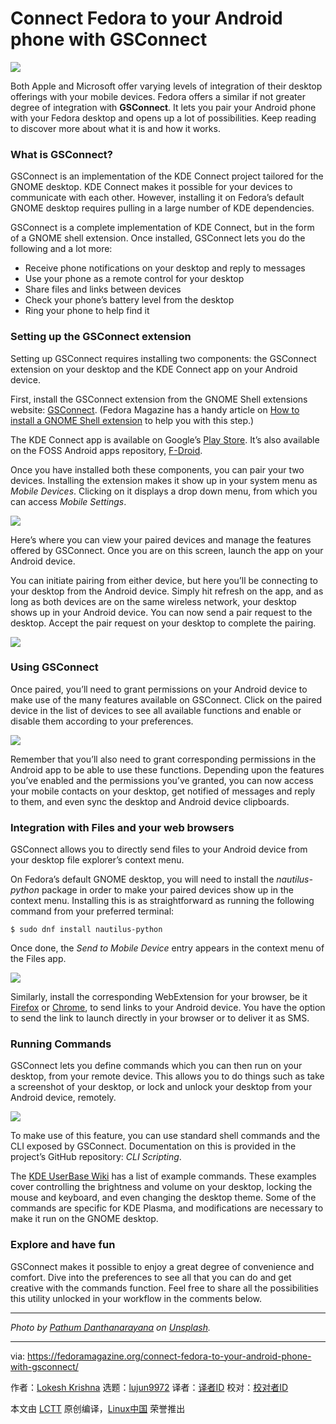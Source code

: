 [#]: collector: (lujun9972)
[#]: translator: ( )
[#]: reviewer: ( )
[#]: publisher: ( )
[#]: url: ( )
[#]: subject: (Connect Fedora to your Android phone with GSConnect)
[#]: via: (https://fedoramagazine.org/connect-fedora-to-your-android-phone-with-gsconnect/)
[#]: author: (Lokesh Krishna https://fedoramagazine.org/author/lowkeyskywalker/)

Connect Fedora to your Android phone with GSConnect
======

![][1]

Both Apple and Microsoft offer varying levels of integration of their desktop offerings with your mobile devices. Fedora offers a similar if not greater degree of integration with **GSConnect**. It lets you pair your Android phone with your Fedora desktop and opens up a lot of possibilities. Keep reading to discover more about what it is and how it works.

### What is GSConnect?

GSConnect is an implementation of the KDE Connect project tailored for the GNOME desktop. KDE Connect makes it possible for your devices to communicate with each other. However, installing it on Fedora’s default GNOME desktop requires pulling in a large number of KDE dependencies.

GSConnect is a complete implementation of KDE Connect, but in the form of a GNOME shell extension. Once installed, GSConnect lets you do the following and a lot more:

  * Receive phone notifications on your desktop and reply to messages
  * Use your phone as a remote control for your desktop
  * Share files and links between devices
  * Check your phone’s battery level from the desktop
  * Ring your phone to help find it



### Setting up the GSConnect extension

Setting up GSConnect requires installing two components: the GSConnect extension on your desktop and the KDE Connect app on your Android device.

First, install the GSConnect extension from the GNOME Shell extensions website: [GSConnect][2]. (Fedora Magazine has a handy article on [How to install a GNOME Shell extension][3] to help you with this step.)

The KDE Connect app is available on Google’s [Play Store][4]. It’s also available on the FOSS Android apps repository, [F-Droid][5].

Once you have installed both these components, you can pair your two devices. Installing the extension makes it show up in your system menu as _Mobile Devices_. Clicking on it displays a drop down menu, from which you can access _Mobile Settings_.

![][6]

Here’s where you can view your paired devices and manage the features offered by GSConnect. Once you are on this screen, launch the app on your Android device.

You can initiate pairing from either device, but here you’ll be connecting to your desktop from the Android device. Simply hit refresh on the app, and as long as both devices are on the same wireless network, your desktop shows up in your Android device. You can now send a pair request to the desktop. Accept the pair request on your desktop to complete the pairing.

![][7]

### Using GSConnect

Once paired, you’ll need to grant permissions on your Android device to make use of the many features available on GSConnect. Click on the paired device in the list of devices to see all available functions and enable or disable them according to your preferences.

![][8]

Remember that you’ll also need to grant corresponding permissions in the Android app to be able to use these functions. Depending upon the features you’ve enabled and the permissions you’ve granted, you can now access your mobile contacts on your desktop, get notified of messages and reply to them, and even sync the desktop and Android device clipboards.

### Integration with Files and your web browsers

GSConnect allows you to directly send files to your Android device from your desktop file explorer’s context menu.

On Fedora’s default GNOME desktop, you will need to install the _nautilus-python_ package in order to make your paired devices show up in the context menu. Installing this is as straightforward as running the following command from your preferred terminal:

```
$ sudo dnf install nautilus-python
```

Once done, the _Send to Mobile Device_ entry appears in the context menu of the Files app.

![][9]

Similarly, install the corresponding WebExtension for your browser, be it [Firefox][10] or [Chrome][11], to send links to your Android device. You have the option to send the link to launch directly in your browser or to deliver it as SMS.

### Running Commands

GSConnect lets you define commands which you can then run on your desktop, from your remote device. This allows you to do things such as take a screenshot of your desktop, or lock and unlock your desktop from your Android device, remotely.

![][12]

To make use of this feature, you can use standard shell commands and the CLI exposed by GSConnect. Documentation on this is provided in the project’s GitHub repository: _CLI Scripting_.

The [KDE UserBase Wiki][13] has a list of example commands. These examples cover controlling the brightness and volume on your desktop, locking the mouse and keyboard, and even changing the desktop theme. Some of the commands are specific for KDE Plasma, and modifications are necessary to make it run on the GNOME desktop.

### Explore and have fun

GSConnect makes it possible to enjoy a great degree of convenience and comfort. Dive into the preferences to see all that you can do and get creative with the commands function. Feel free to share all the possibilities this utility unlocked in your workflow in the comments below.

* * *

_Photo by [Pathum Danthanarayana][14] on [Unsplash][15]._

--------------------------------------------------------------------------------

via: https://fedoramagazine.org/connect-fedora-to-your-android-phone-with-gsconnect/

作者：[Lokesh Krishna][a]
选题：[lujun9972][b]
译者：[译者ID](https://github.com/译者ID)
校对：[校对者ID](https://github.com/校对者ID)

本文由 [LCTT](https://github.com/LCTT/TranslateProject) 原创编译，[Linux中国](https://linux.cn/) 荣誉推出

[a]: https://fedoramagazine.org/author/lowkeyskywalker/
[b]: https://github.com/lujun9972
[1]: https://fedoramagazine.org/wp-content/uploads/2019/12/gsconnect-816x345.jpg
[2]: https://extensions.gnome.org/extension/1319/gsconnect/
[3]: https://fedoramagazine.org/install-gnome-shell-extension/
[4]: https://play.google.com/store/apps/details?id=org.kde.kdeconnect_tp
[5]: https://f-droid.org/en/packages/org.kde.kdeconnect_tp/
[6]: https://fedoramagazine.org/wp-content/uploads/2020/01/within-the-menu-1024x576.png
[7]: https://fedoramagazine.org/wp-content/uploads/2020/01/pair-request-1024x576.png
[8]: https://fedoramagazine.org/wp-content/uploads/2020/01/permissions-1024x576.png
[9]: https://fedoramagazine.org/wp-content/uploads/2020/01/send-to-mobile-2-1024x576.png
[10]: https://addons.mozilla.org/en-US/firefox/addon/gsconnect/
[11]: https://chrome.google.com/webstore/detail/gsconnect/jfnifeihccihocjbfcfhicmmgpjicaec
[12]: https://fedoramagazine.org/wp-content/uploads/2020/01/commands-1024x576.png
[13]: https://userbase.kde.org/KDE_Connect/Tutorials/Useful_commands
[14]: https://unsplash.com/@pathum_danthanarayana?utm_source=unsplash&utm_medium=referral&utm_content=creditCopyText
[15]: https://unsplash.com/s/photos/android?utm_source=unsplash&utm_medium=referral&utm_content=creditCopyText
